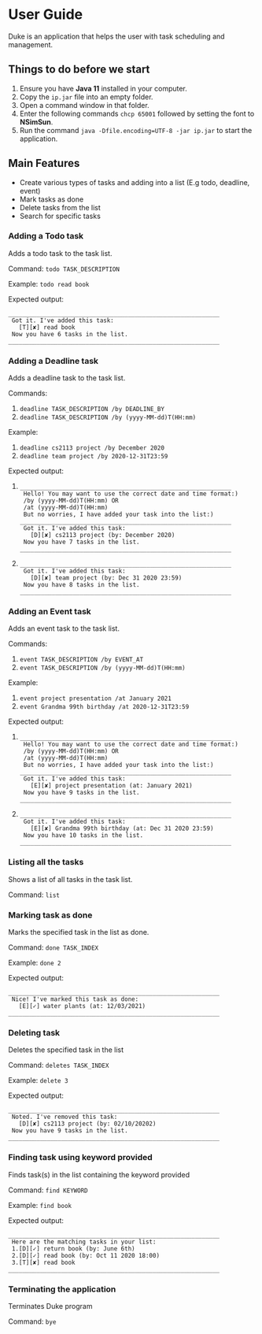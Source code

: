 # User Guide
Duke is an application that helps the user with task scheduling and management.

## Things to do before we start
1. Ensure you have **Java 11** installed in your computer.
2. Copy the `ip.jar` file into an empty folder.
3. Open a command window in that folder.
4. Enter the following commands `chcp 65001` followed by setting the font to **NSimSun**.
5. Run the command `java -Dfile.encoding=UTF-8 -jar ip.jar` to start the application.

## Main Features 
* Create various types of tasks and adding into a list (E.g todo, deadline, event)
* Mark tasks as done
* Delete tasks from the list
* Search for specific tasks

### Adding a Todo task
Adds a todo task to the task list.

Command: `todo TASK_DESCRIPTION`

Example: `todo read book`

Expected output:

    ____________________________________________________________
     Got it. I've added this task:
       [T][✘] read book
     Now you have 6 tasks in the list.
    ____________________________________________________________



    
### Adding a Deadline task
Adds a deadline task to the task list.

Commands: 
1. `deadline TASK_DESCRIPTION /by DEADLINE_BY`
2. `deadline TASK_DESCRIPTION /by (yyyy-MM-dd)T(HH:mm)`

Example:
1. `deadline cs2113 project /by December 2020`
2. `deadline team project /by 2020-12-31T23:59`

Expected output:
1.     ____________________________________________________________
        Hello! You may want to use the correct date and time format:)
        /by (yyyy-MM-dd)T(HH:mm) OR
        /at (yyyy-MM-dd)T(HH:mm)
        But no worries, I have added your task into the list:)
       ____________________________________________________________
        Got it. I've added this task:
          [D][✘] cs2113 project (by: December 2020)
        Now you have 7 tasks in the list.
       ____________________________________________________________
       
2.     ____________________________________________________________
        Got it. I've added this task:
          [D][✘] team project (by: Dec 31 2020 23:59)
        Now you have 8 tasks in the list.
       ____________________________________________________________

        
### Adding an Event task
Adds an event task to the task list.

Commands: 
1. `event TASK_DESCRIPTION /by EVENT_AT`
2. `event TASK_DESCRIPTION /by (yyyy-MM-dd)T(HH:mm)`

Example:
1. `event project presentation /at January 2021`
2. `event Grandma 99th birthday /at 2020-12-31T23:59`

Expected output:
1.     ____________________________________________________________
        Hello! You may want to use the correct date and time format:)
        /by (yyyy-MM-dd)T(HH:mm) OR
        /at (yyyy-MM-dd)T(HH:mm)
        But no worries, I have added your task into the list:)
       ____________________________________________________________
        Got it. I've added this task:
          [E][✘] project presentation (at: January 2021)
        Now you have 9 tasks in the list.
       ____________________________________________________________
       
2.     ____________________________________________________________
        Got it. I've added this task:
          [E][✘] Grandma 99th birthday (at: Dec 31 2020 23:59)
        Now you have 10 tasks in the list.
       ____________________________________________________________



         
### Listing all the tasks
Shows a list of all tasks in the task list.

Command: `list`


### Marking task as done
Marks the specified task in the list as done.

Command: `done TASK_INDEX`

Example: `done 2`

Expected output: 

    ____________________________________________________________
     Nice! I've marked this task as done:
       [E][✓] water plants (at: 12/03/2021)
    ____________________________________________________________


### Deleting task
Deletes the specified task in the list

Command: `deletes TASK_INDEX`

Example: `delete 3`

Expected output: 

    ____________________________________________________________
     Noted. I've removed this task:
       [D][✘] cs2113 project (by: 02/10/20202)
     Now you have 9 tasks in the list.
    ____________________________________________________________


### Finding task using keyword provided
Finds task(s) in the list containing the keyword provided

Command: `find KEYWORD`

Example: `find book`

Expected output:

    ____________________________________________________________
     Here are the matching tasks in your list:
     1.[D][✓] return book (by: June 6th)
     2.[D][✓] read book (by: Oct 11 2020 18:00)
     3.[T][✘] read book
    ____________________________________________________________


### Terminating the application
Terminates Duke program

Command: `bye`



